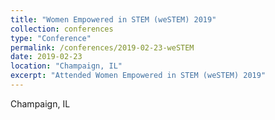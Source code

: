```yaml
---
title: "Women Empowered in STEM (weSTEM) 2019"
collection: conferences
type: "Conference"
permalink: /conferences/2019-02-23-weSTEM
date: 2019-02-23
location: "Champaign, IL"
excerpt: "Attended Women Empowered in STEM (weSTEM) 2019"
---
```


Champaign, IL  
